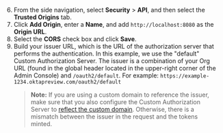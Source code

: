 6. From the side navigation, select **Security** > **API**, and then select the **Trusted Origins** tab.
7. Click **Add Origin**, enter a **Name**, and add `http://localhost:8080` as the **Origin URL**.
8. Select the **CORS** check box and click **Save**.
9. Build your issuer URL, which is the URL of the authorization server that performs the authentication. In this example, we use the "default" Custom Authorization Server. The issuer is a combination of your Org URL (found in the global header located in the upper-right corner of the Admin Console) and `/oauth2/default`. For example: `https://example-1234.oktapreview.com/oauth2/default`
     > **Note:** If you are using a custom domain to reference the issuer, make sure that you also configure the Custom Authorization Server to [reflect the custom domain](/docs/guides/custom-url-domain/main/#authorization-server-issuer). Otherwise, there is a mismatch between the issuer in the request and the tokens minted.
